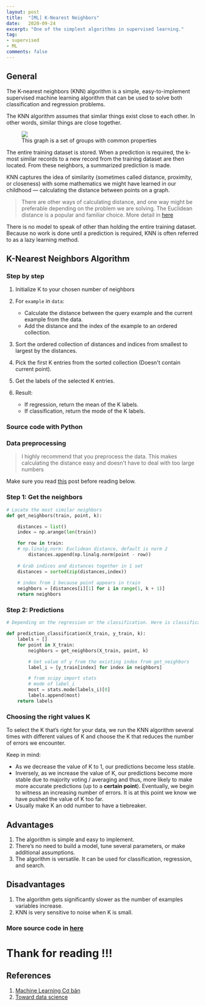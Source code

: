 ```yaml
---
layout: post
title:  "[ML] K-Nearest Neighbors"
date:   2020-09-24
excerpt: "One of the simplest algorithms in supervised learning."
tag:
- supervised
- ML
comments: false
---
```


## General

The K-nearest neighbors (KNN) algorithm is a simple, easy-to-implement supervised machine learning algorithm that can be used to solve both classification and regression problems.

The KNN algorithm assumes that similar things exist close to each other. In other words, similar things are close together.

<figure>
	<a href="https://3qeqpr26caki16dnhd19sv6by6v-wpengine.netdna-ssl.com/wp-content/uploads/2014/09/k-Nearest-Neighbors-algorithm.png"><img src="https://3qeqpr26caki16dnhd19sv6by6v-wpengine.netdna-ssl.com/wp-content/uploads/2014/09/k-Nearest-Neighbors-algorithm.png"></a>
	<figcaption> This graph is a set of groups with common properties
    </figcaption>
</figure>

The entire training dataset is stored. When a prediction is required, the k-most similar records to a new record from the training dataset are then located. From these neighbors, a summarized prediction is made.

KNN captures the idea of similarity (sometimes called distance, proximity, or closeness) with some mathematics we might have learned in our childhood — calculating the distance between points on a graph.

> There are other ways of calculating distance, and one way might be preferable depending on the problem we are solving. The Euclidean distance is a popular and familiar choice. More detail in [here](https://pywind.github.io/Math-in-ML/)

There is no model to speak of other than holding the entire training dataset. Because no work is done until a prediction is required, KNN is often referred to as a lazy learning method.


## K-Nearest Neighbors Algorithm

### Step by step

1. Initialize K to your chosen number of neighbors
2. For `example` in `data`:
   
   * Calculate the distance between the query example and the current example from the data.
   * Add the distance and the index of the example to an ordered collection.
3. Sort the ordered collection of distances and indices from smallest to largest by the distances.
4. Pick the first K entries from the sorted collection (Doesn't contain current point).
5. Get the labels of the selected K entries.
6. Result:
   *  If regression, return the mean of the K labels.
   *  If classification, return the mode of the K labels.

### Source code with Python

### Data preprocessing

> I highly recommend that you preprocess the data. This makes calculating the distance easy and doesn't have to deal with too large numbers

Make sure you read [this](https://pywind.github.io//advance/) post before reading below.

### Step 1: Get the neighbors

```python
# Locate the most similar neighbors
def get_neighbors(train, point, k):

    distances = list()
    index = np.arange(len(train))

    for row in train:
	# np.linalg.norm: Euclidean distance, default is norm 2
        distances.append(np.linalg.norm(point - row))
	
	# Grab indices and distances together in 1 set
    distances = sorted(zip(distances,index))
	
    # index from 1 because point appears in train
    neighbors = [distances[i][1] for i in range(1, k + 1)]
    return neighbors
```

### Step 2: Predictions

```python
# Depending on the regression or the classification. Here is classification

def prediction_classification(X_train, y_train, k):
    labels = []
    for point in X_train:
        neighbors = get_neighbors(X_train, point, k)

		# Get value of y from the existing index from get_neighbors 
        label_i = [y_train[index] for index in neighbors]

		# from scipy import stats
		# mode of label_i
        most = stats.mode(labels_i)[0]
        labels.append(most)
    return labels
```

### Choosing the right values K

To select the K that’s right for your data, we run the KNN algorithm several times with different values of K and choose the K that reduces the number of errors we encounter.

Keep in mind:

* As we decrease the value of K to 1, our predictions become less stable.
* Inversely, as we increase the value of K, our predictions become more stable due to majority voting / averaging and thus, more likely to make more accurate predictions (up to a **certain point**). Eventually, we begin to witness an increasing number of errors. It is at this point we know we have pushed the value of K too far.
* Usually make K an odd number to have a tiebreaker.

## Advantages

1. The algorithm is simple and easy to implement.
2. There’s no need to build a model, tune several parameters, or make additional assumptions.
3. The algorithm is versatile. It can be used for classification, regression, and search.

## Disadvantages

1. The algorithm gets significantly slower as the number of examples  variables increase.
2. KNN is very sensitive to noise when K is small.

### More source code in [here](https://github.com/pywind/ML_repo/blob/master/K-Nearest-Neighbors.ipynb)

# Thank for reading !!!

## References

1. [Machine Learning Cơ bản](https://machinelearningcoban.com/2017/01/08/knn/)
2. [Toward data science](https://towardsdatascience.com/machine-learning-basics-with-the-k-nearest-neighbors-algorithm-6a6e71d01761)
